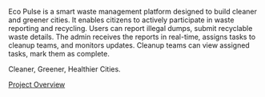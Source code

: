 
Eco Pulse is a smart waste management platform designed to build cleaner and greener cities. It enables citizens to actively participate in waste reporting and recycling.
Users can report illegal dumps, submit recyclable waste details. The admin  receives the reports in real-time, assigns tasks to cleanup teams, and monitors updates. Cleanup teams can view assigned tasks, mark them as complete.

Cleaner, Greener, Healthier Cities.

[Project Overview](https://www.youtube.com/watch?v=NPzIjmE6e6c)
